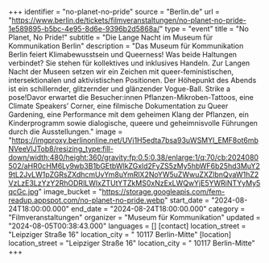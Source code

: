 +++
identifier = "no-planet-no-pride"
source = "Berlin.de"
url = "https://www.berlin.de/tickets/filmveranstaltungen/no-planet-no-pride-1e589895-b5bc-4e95-8d6e-9396b2d5868a/"
type = "event"
title = "No Planet, No Pride!"
subtitle = "Die Lange Nacht im Museum für Kommunikation Berlin"
description = "Das Museum für Kommunikation Berlin feiert Klimabewusstsein und Queerness! Was beide Haltungen verbindet? Sie stehen für kollektives und inklusives Handeln. Zur Langen Nacht der Museen setzen wir ein Zeichen mit queer-feministischen, intersektionalen und aktivistischen Positionen. Der Höhepunkt des Abends ist ein schillernder, glitzernder und glänzender Vogue-Ball. Strike a pose!Davor erwartet die Besucher:innen Pflanzen-Mikroben-Tattoos, eine Climate Speakers’ Corner, eine filmische Dokumentation zu Queer Gardening, eine Performance mit dem geheimen Klang der Pflanzen, ein Kinderprogramm sowie dialogische, queere und geheimnisvolle Führungen durch die Ausstellungen."
image = "https://imgproxy.berlinonline.net/UVj1H5edta7bsa93uWSMYl_EMF8ot6mbNVeeVlJTob8/resizing_type:fill-down/width:480/height:360/gravity:fp:0.5:0.38/enlarge:1/q:70/cb:2024080502/aHR0cHM6Ly9wb3B1bGEtbWlkZGxld2FyZS5zMy5hbWF6b25hd3MuY29tL2JvLW1pZGRsZXdhcmUvYm8uYmRlX2NoYW5uZWwuZXZlbnQvaW1hZ2VzLzE3LzYzY2RhODRlLWIxZTUtYTZkMS0xNzExLWQwYjE5YWRiNTYyMy5qcGc.jpg"
image_bucket = "https://storage.googleapis.com/fem-readup.appspot.com/no-planet-no-pride.webp"
start_date = "2024-08-24T18:00:00.000"
end_date = "2024-08-24T18:00:00.000"
category = "Filmveranstaltungen"
organizer = "Museum für Kommunikation"
updated = "2024-08-05T00:38:43.000"
languages = []
[contact]
location_street = "Leipziger Straße 16"
location_city = " 10117 Berlin-Mitte"
[location]
location_street = "Leipziger Straße 16"
location_city = " 10117 Berlin-Mitte"
+++